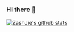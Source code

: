 ### Hi there 👋

[![ZashJie's github stats](https://github-readme-stats.vercel.app/api?username=ZashJie&bg_color=30,C2FFD8,465EFB&title_color=fff&text_color=bac)](https://github.com/pythonsir/github-readme-stats)
